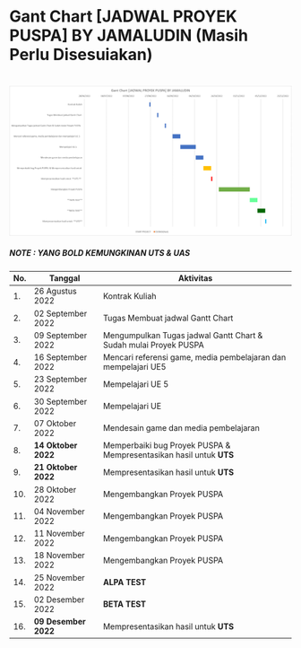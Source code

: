 # Gant Chart [JADWAL PROYEK PUSPA] BY JAMALUDIN (Masih Perlu Disesuiakan)
#
#

![](asset/Gant.png)

##### NOTE : YANG BOLD KEMUNGKINAN UTS & UAS

|No. |      Tanggal       |                                     Aktivitas                                      |
|----|--------------------|------------------------------------------------------------------------------------| 
| 1. |26 Agustus 2022     |  Kontrak Kuliah                                                                    |
| 2. | 02 September 2022  |  Tugas Membuat jadwal Gantt Chart                                                  |
| 3. | 09 September 2022  |  Mengumpulkan Tugas jadwal Gantt Chart & Sudah mulai Proyek PUSPA                  |
| 4. | 16 September 2022  |  Mencari referensi game, media pembelajaran dan mempelajari UE5                                                                                                            |
| 5. | 23 September 2022  |  Mempelajari UE 5                                                                  |
| 6. | 30 September 2022  |  Mempelajari UE                                                                    |
| 7. | 07 Oktober 2022    |  Mendesain game dan media pembelajaran                                             |
| 8. | **14 Oktober 2022**|  Memperbaiki bug Proyek PUSPA  & Mempresentasikan hasil untuk **UTS**                                                                                                        |
| 9. | **21 Oktober 2022**|  Mempresentasikan hasil untuk **UTS**                                                                                                        |
| 10. | 28 Oktober 2022   |  Mengembangkan Proyek PUSPA                                                        |
| 11. | 04 November 2022  |  Mengembangkan Proyek PUSPA                                                        |
| 12. | 11 November 2022  |  Mengembangkan Proyek PUSPA                                                        |
| 13. | 18 November 2022  |  Mengembangkan Proyek PUSPA                                                        |
| 14. | 25 November 2022  |   **ALPA TEST**                                                                    |
| 15. | 02 Desember 2022  |   **BETA TEST**                                                                    |
| 16. | **09 Desember 2022**|Mempresentasikan hasil untuk **UTS**                                                                                                        |


